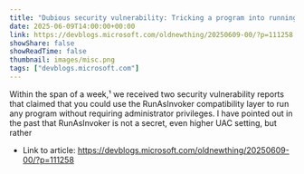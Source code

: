 ```yaml
---
title: "Dubious security vulnerability: Tricking a program into running non-elevated"
date: 2025-06-09T14:00:00+00:00
link: https://devblogs.microsoft.com/oldnewthing/20250609-00/?p=111258
showShare: false
showReadTime: false
thumbnail: images/misc.png
tags: ["devblogs.microsoft.com"]
---
```

Within the span of a week,¹ we received two security vulnerability reports that claimed that you could use the RunAsInvoker compatibility layer to run any program without requiring administrator privileges. I have pointed out in the past that RunAsInvoker is not a secret, even higher UAC setting, but rather

- Link to article: https://devblogs.microsoft.com/oldnewthing/20250609-00/?p=111258
